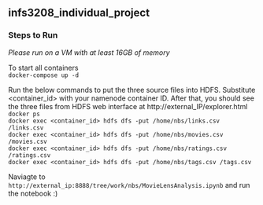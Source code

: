 ## infs3208_individual_project

### Steps to Run

*Please run on a VM with at least 16GB of memory*

To start all containers  
`docker-compose up -d`  
  
Run the below commands to put the three source files into HDFS. Substitute <container_id> with
your namenode container ID. After that, you should see the three files from HDFS web interface at
http://external_IP/explorer.html  
`docker ps`  
`docker exec <container_id> hdfs dfs -put /home/nbs/links.csv /links.csv`  
`docker exec <container_id> hdfs dfs -put /home/nbs/movies.csv /movies.csv`  
`docker exec <container_id> hdfs dfs -put /home/nbs/ratings.csv /ratings.csv`  
`docker exec <container_id> hdfs dfs -put /home/nbs/tags.csv /tags.csv`  

Naviagte to `http://external_ip:8888/tree/work/nbs/MovieLensAnalysis.ipynb` and run the notebook :)

